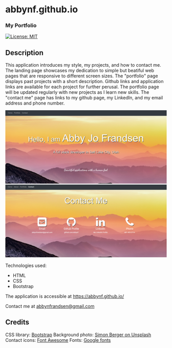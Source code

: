 # abbynf.github.io
### My Portfolio
[![License: MIT](https://img.shields.io/badge/License-MIT-yellow.svg)](https://opensource.org/licenses/MIT)

## Description
This application introduces my style, my projects, and how to contact me. The landing page showcases my dedication to simple but beatiful web pages that are responsive to different screen sizes. The "portfolio" page displays past projects with a short description. Github links and application links are available for each project for further perusal. The portfolio page will be updated regularly with new projects as I learn new skills. The "contact me" page has links to my github page, my LinkedIn, and my email address and phone number. 

![Screenshot of the landing page](assets/landingpage.png)
![Screenshot of contact page](assets/contact-me.png)

Technologies used:
- HTML
- CSS
- Bootstrap

The application is accessible at https://abbynf.github.io/

Contact me at abbynfrandsen@gmail.com

## Credits
CSS library: [Bootstrap](https://getbootstrap.com/)
Background photo: [Simon Berger on Unsplash](https://unsplash.com/@8moments)
Contact icons: [Font Awesome](https://fontawesome.com/)
Fonts: [Google fonts](https://fonts.google.com/)


